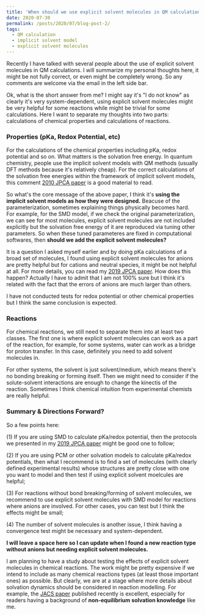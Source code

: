 ```yaml
---
title: 'When should we use explicit solvent molecules in QM calculations?'
date: 2020-07-30
permalink: /posts/2020/07/blog-post-2/
tags:
  - QM calculation
  - implicit solvent model
  - explicit solvent molecules
---
```


Recently I have talked with several people about the use of explicit solvent molecules in QM calculations. I will summarize my personal thoughts here, it might be not fully correct, or even might be completely wrong. So any comments are welcome via the email in the left side bar.

Ok, what is the short answer from me? I might say it's "I do not know" as clearly it's very system-dependent, using explicit solvent molecules might be very helpful for some reactions while might be trivial for some calculations. Here I want to separate my thoughts into two parts: calculations of chemical properties and calculations of reactions.

### Properties (pKa, Redox Potential, etc)

For the calculations of the chemical properties including pKa, redox potential and so on. What matters is the solvation free energy. In quantum chemistry, people use the implicit solvent models with QM methods (usually DFT methods because it's relatively cheap). For the correct calculations of the solvation free energies within the framework of implicit solvent models, this comment [2010 JPCA paper](https://pubs.acs.org/doi/abs/10.1021/jp107136j) is a good material to read. 

So what's the core message of the above paper, I think it's **using the implicit solvent models as how they were designed.** Beacuse of the parameterization, sometimes explaining things physically becomes hard. For example, for the SMD model, if we check the original parameterization, we can see for most molecules, explicit solvent molecules are not included explicitly but the solvation free energy of it are reproduced via tuning other parameters. So when these tuned parameteres are fixed in computational softwares, then **should we add the explicit solvent molecules?** 

It is a question I asked myself earlier and by doing pKa calculations of a broad set of molecules, I found using explicit solvent molecules for anions are pretty helpful but for cations and neutral species, it might be not helpful at all. For more details, you can read my [2019 JPCA paper](https://pubs.acs.org/doi/abs/10.1021/acs.jpca.9b04920). How does this happen? Actually I have to admit that I am not 100% sure but I think it's related with the fact that the errors of anions are much larger than others.

I have not conducted tests for redox potential or other chemical properties but I think the same conclusion is expected.

### Reactions

For chemical reactions, we still need to separate them into at least two classes. The first one is where explicit solvent molecules can work as a part of the reaction, for example, for some systems, water can work as a bridge for proton transfer. In this case, definitely you need to add solvent molecules in.

For other systems, the solvent is just solvent/medium, which means there's no bonding breaking or forming itself. Then we might need to consider if the solute-solvent interactions are enough to change the kinectis of the reaction. Sometimes I think chemical intuition from experimental chemists are really helpful. 

### Summary & Directions Forward?

So a few points here: 

(1) If you are using SMD to calculate pKa/redox potential, then the protocols we presented in my [2019 JPCA paper](https://pubs.acs.org/doi/abs/10.1021/acs.jpca.9b04920) might be good one to follow;

(2) If you are using PCM or other solvation models to calculate pKa/redox potentials, then what I recommend is to find a set of molecules (with clearly defined experimental results) whose structures are pretty close with one you want to model and then test if using explicit solvent moelcules are helpful;

(3) For reactions without bond breaking/forming of solvent molecules, we recommend to use explicit solvent molecules with SMD model for reactions where anions are involved. For other cases, you can test but I think the effects might be small; 

(4) The number of solvent molecules is another issue, I think having a convergence test might be necessary and system-dependent.

**I will leave a space here so I can update when I found a new reaction type without anions but needing explicit solvent molecules.**

I am planning to have a study about testing the effects of explicit solvent molecules in chemical reactions. The work might be pretty expensive if we intend to include as many chemical reactions types (at least those important ones) as possible. But clearly, we are at a stage where more details about solvation dynamics should be considered in reaction modelling. For example, the [JACS paper](https://pubs.acs.org/doi/abs/10.1021/jacs.0c06295) published recently is excellent, especially for readers having a background of **non-equilibrium solvation knowledge** like me. 

 
